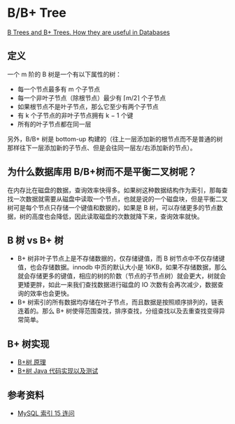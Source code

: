 # B/B+ Tree
[B Trees and B+ Trees. How they are useful in Databases](https://www.youtube.com/watch?v=aZjYr87r1b8)  

## 定义
一个 m 阶的 B 树是一个有以下属性的树：
* 每一个节点最多有 m 个子节点
* 每一个非叶子节点（除根节点）最少有 ⌈m/2⌉ 个子节点
* 如果根节点不是叶子节点，那么它至少有两个子节点
* 有 k 个子节点的非叶子节点拥有 k − 1 个键
* 所有的叶子节点都在同一层

另外，B/B+ 树是 bottom-up 构建的（往上一层添加新的根节点而不是普通的树那样往下一层添加新的子节点、但是会往同一层左/右添加新的节点）。  

## 为什么数据库用 B/B+树而不是平衡二叉树呢？
在内存比在磁盘的数据，查询效率快得多。如果树这种数据结构作为索引，那每查找一次数据就需要从磁盘中读取一个节点，也就是说的一个磁盘块，但是平衡二叉树可是每个节点只存储一个键值和数据的，如果是 B 树，可以存储更多的节点数据，树的高度也会降低，因此读取磁盘的次数就降下来，查询效率就快。  

## B 树 vs B+ 树
* B+ 树非叶子节点上是不存储数据的，仅存储键值，而 B 树节点中不仅存储键值，也会存储数据。innodb 中页的默认大小是 16KB，如果不存储数据，那么就会存储更多的键值，相应的树的阶数（节点的子节点树）就会更大，树就会更矮更胖，如此一来我们查找数据进行磁盘的 IO 次数有会再次减少，数据查询的效率也会更快。
* B+ 树索引的所有数据均存储在叶子节点，而且数据是按照顺序排列的，链表连着的。那么 B+ 树使得范围查找，排序查找，分组查找以及去重查找变得异常简单。

## B+ 树实现
* [B+树 原理](https://www.youtube.com/watch?v=49P_GDeMDRo&list=PLsEFMZUL5KsOqKHhxquVleVkM9LFLFSo0&index=1)
* [B+树 Java 代码实现以及测试](https://www.cnblogs.com/jing99/p/11741685.html)
  
## 参考资料
* [MySQL 索引 15 连问](https://mp.weixin.qq.com/s/IO4SIAKi1XBqfzTLMCVyKA)
